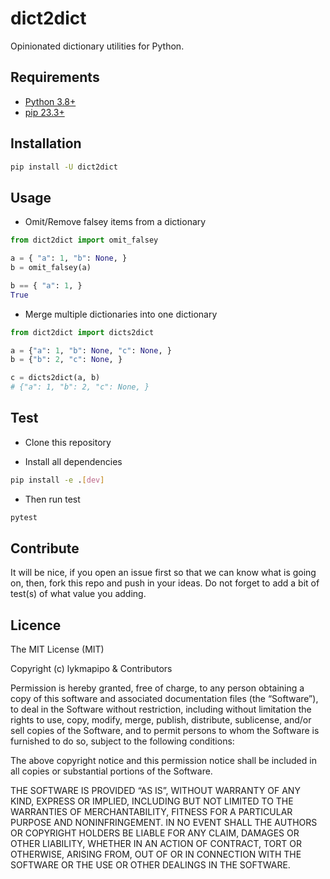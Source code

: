 # dict2dict

Opinionated dictionary utilities for Python.

## Requirements

- [Python 3.8+](https://www.python.org/)
- [pip 23.3+](https://github.com/pypa/pip)

## Installation

```sh
pip install -U dict2dict
```

## Usage

- Omit/Remove falsey items from a dictionary
```python
from dict2dict import omit_falsey

a = { "a": 1, "b": None, }
b = omit_falsey(a)

b == { "a": 1, }
True
```

- Merge multiple dictionaries into one dictionary
```python
from dict2dict import dicts2dict

a = {"a": 1, "b": None, "c": None, }
b = {"b": 2, "c": None, }

c = dicts2dict(a, b)
# {"a": 1, "b": 2, "c": None, }
```

## Test

- Clone this repository

- Install all dependencies

```sh
pip install -e .[dev]
```

- Then run test

```sh
pytest
```

## Contribute

It will be nice, if you open an issue first so that we can know what is going on, then, fork this repo and push in your ideas. Do not forget to add a bit of test(s) of what value you adding.

## Licence

The MIT License (MIT)

Copyright (c) lykmapipo & Contributors

Permission is hereby granted, free of charge, to any person obtaining a copy of this software and associated documentation files (the “Software”), to deal in the Software without restriction, including without limitation the rights to use, copy, modify, merge, publish, distribute, sublicense, and/or sell copies of the Software, and to permit persons to whom the Software is furnished to do so, subject to the following conditions:

The above copyright notice and this permission notice shall be included in all copies or substantial portions of the Software.

THE SOFTWARE IS PROVIDED “AS IS”, WITHOUT WARRANTY OF ANY KIND, EXPRESS OR IMPLIED, INCLUDING BUT NOT LIMITED TO THE WARRANTIES OF MERCHANTABILITY, FITNESS FOR A PARTICULAR PURPOSE AND NONINFRINGEMENT. IN NO EVENT SHALL THE AUTHORS OR COPYRIGHT HOLDERS BE LIABLE FOR ANY CLAIM, DAMAGES OR OTHER LIABILITY, WHETHER IN AN ACTION OF CONTRACT, TORT OR OTHERWISE, ARISING FROM, OUT OF OR IN CONNECTION WITH THE SOFTWARE OR THE USE OR OTHER DEALINGS IN THE SOFTWARE.
